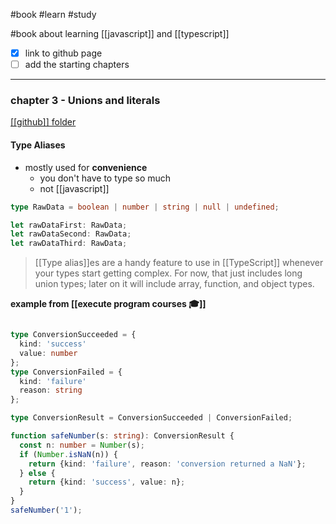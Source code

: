 #book
#learn 
#study 

 #book about learning [[javascript]] and [[typescript]]

- [x] link to github page
- [ ] add the starting chapters

---
### chapter 3 - Unions and literals
[[[github]] folder](https://github.com/UglyWillDuckling/typescript-projects/tree/main/projects/unions-and-literals)
#### **Type Aliases**
- mostly used for **convenience**
	- you don't have to type so much
	- not [[javascript]]

```typescript
type RawData = boolean | number | string | null | undefined;

let rawDataFirst: RawData;
let rawDataSecond: RawData;
let rawDataThird: RawData;
```

> [[Type alias]]es are a handy feature to use in [[TypeScript]] whenever your types start getting complex. For now, that just includes long union types; later on it will include array, function, and object types.

**example from [[execute program courses 🎓]]**
```typescript

type ConversionSucceeded = {
  kind: 'success'
  value: number
};
type ConversionFailed = {
  kind: 'failure'
  reason: string
};

type ConversionResult = ConversionSucceeded | ConversionFailed;

function safeNumber(s: string): ConversionResult {
  const n: number = Number(s);
  if (Number.isNaN(n)) {
    return {kind: 'failure', reason: 'conversion returned a NaN'};
  } else {
    return {kind: 'success', value: n};
  }
}
safeNumber('1');
```


